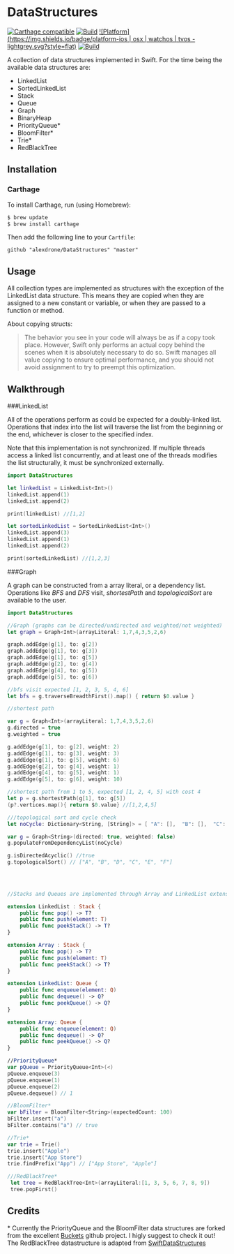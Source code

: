 # DataStructures

[![Carthage compatible](https://img.shields.io/badge/Carthage-compatible-4BC51D.svg?style=flat)](https://github.com/Carthage/Carthage)
[![Build](https://img.shields.io/badge/build-passing-green.svg?style=flat)](#)
[![Platform](https://img.shields.io/badge/platform-ios | osx | watchos | tvos -lightgrey.svg?style=flat)](#)
[![Build](https://img.shields.io/badge/license-MIT-blue.svg?style=flat)](https://opensource.org/licenses/MIT)

A collection of data structures implemented in Swift.
For the time being the available data structures are:

- LinkedList
- SortedLinkedList
- Stack
- Queue
- Graph 
- BinaryHeap
- PriorityQueue*
- BloomFilter*
- Trie*
- RedBlackTree

## Installation

### Carthage

To install Carthage, run (using Homebrew):

```bash
$ brew update
$ brew install carthage
```

Then add the following line to your `Cartfile`:

```
github "alexdrone/DataStructures" "master"    

```

## Usage

All collection types are implemented as structures with the exception of the LinkedList data structure. This means they are copied when they are assigned to a new constant or variable, or when they are passed to a function or method. 

About copying structs:  

> The behavior you see in your code will always be as if a copy took place. However, Swift only performs an actual copy behind the scenes when it is absolutely necessary to do so. Swift manages all value copying to ensure optimal performance, and you should not avoid assignment to try to preempt this optimization.

## Walkthrough


###LinkedList

All of the operations perform as could be expected for a doubly-linked list. Operations that index into the list will traverse the list from the beginning or the end, whichever is closer to the specified index.

Note that this implementation is not synchronized. If multiple threads access a linked list concurrently, and at least one of the threads modifies the list structurally, it must be synchronized externally.

```swift
import DataStructures

let linkedList = LinkedList<Int>()
linkedList.append(1)
linkedList.append(2)

print(linkedList) //[1,2]

let sortedLinkedList = SortedLinkedList<Int>()
linkedList.append(3)
linkedList.append(1)
linkedList.append(2)

print(sortedLinkedList) //[1,2,3]

```


###Graph

A graph can be constructed from a array literal, or a dependency list.
Operations like *BFS* and *DFS* visit, *shortestPath* and *topologicalSort* are available to the user.


```swift
import DataStructures

//Graph (graphs can be directed/undirected and weighted/not weighted)
let graph = Graph<Int>(arrayLiteral: 1,7,4,3,5,2,6)

graph.addEdge(g[1], to: g[2])
graph.addEdge(g[1], to: g[3])
graph.addEdge(g[1], to: g[5])
graph.addEdge(g[2], to: g[4])
graph.addEdge(g[4], to: g[5])
graph.addEdge(g[5], to: g[6])

//bfs visit expected [1, 2, 3, 5, 4, 6]
let bfs = g.traverseBreadthFirst().map() { return $0.value }

//shortest path

var g = Graph<Int>(arrayLiteral: 1,7,4,3,5,2,6)
g.directed = true
g.weighted = true

g.addEdge(g[1], to: g[2], weight: 2)
g.addEdge(g[1], to: g[3], weight: 3)
g.addEdge(g[1], to: g[5], weight: 6)
g.addEdge(g[2], to: g[4], weight: 1)
g.addEdge(g[4], to: g[5], weight: 1)
g.addEdge(g[5], to: g[6], weight: 10)

//shortest path from 1 to 5, expected [1, 2, 4, 5] with cost 4
let p = g.shortestPath(g[1], to: g[5])
(p?.vertices.map(){ return $0.value} //[1,2,4,5]

///topological sort and cycle check
let noCycle: Dictionary<String, [String]> = [ "A": [],  "B": [],  "C": ["D"], "D": ["A"], "E": ["C", "B"],  "F": ["E"] ]

var g = Graph<String>(directed: true, weighted: false)
g.populateFromDependencyList(noCycle)

g.isDirectedAcyclic() //true
g.topologicalSort() // ["A", "B", "D", "C", "E", "F"]
 

```


```swift

 
//Stacks and Queues are implemented through Array and LinkedList extension

extension LinkedList : Stack {
    public func pop() -> T?
    public func push(element: T)
    public func peekStack() -> T?
}

extension Array : Stack {
    public func pop() -> T?
    public func push(element: T)
    public func peekStack() -> T?
}

extension LinkedList: Queue {
    public func enqueue(element: Q)    
    public func dequeue() -> Q?     
    public func peekQueue() -> Q?
}

extension Array: Queue {
    public func enqueue(element: Q)    
    public func dequeue() -> Q?     
    public func peekQueue() -> Q?
}

//PriorityQueue*
var pQueue = PriorityQueue<Int>(<)
pQueue.enqueue(3)
pQueue.enqueue(1)
pQueue.enqueue(2)
pQueue.dequeue() // 1

//BloomFilter*
var bFilter = BloomFilter<String>(expectedCount: 100)
bFilter.insert("a")
bFilter.contains("a") // true

//Trie*
var trie = Trie()
trie.insert("Apple")
trie.insert("App Store")
trie.findPrefix("App") // ["App Store", "Apple"]

///RedBlackTree*
 let tree = RedBlackTree<Int>(arrayLiteral:[1, 3, 5, 6, 7, 8, 9])
 tree.popFirst()

```

## Credits
\* Currently the PriorityQueue and the BloomFilter data structures are forked from the excellent [Buckets](https://github.com/mauriciosantos/Buckets-Swift/) github project. I higly suggest to check it out!
The RedBlackTree datastructure is adapted from [SwiftDataStructures](https://github.com/oisdk/SwiftDataStructures) 
